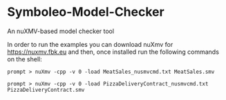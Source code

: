 # Symboleo-Model-Checker
An nuXMV-based model checker tool

In order to run the examples you can download nuXmv for https://nuxmv.fbk.eu
and then, once installed run the following commands on the shell:

```
prompt > nuXmv -cpp -v 0 -load MeatSales_nusmvcmd.txt MeatSales.smv

prompt > nuXmv -cpp -v 0 -load PizzaDeliveryContract_nusmvcmd.txt PizzaDeliveryContract.smv
```
